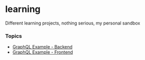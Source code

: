 # learning
Different learning projects, nothing serious, my personal sandbox 

### Topics
* [GraphQL Example - Backend](graphql/backend)
* [GraphQL Example - Frontend](graphql/frontend)
